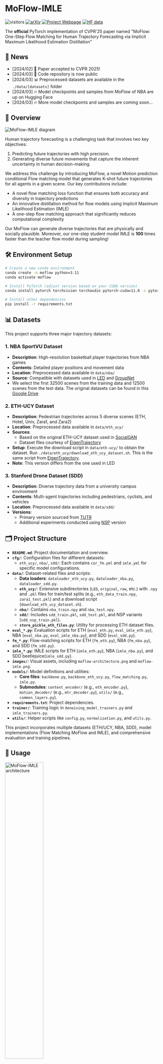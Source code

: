 # MoFlow-IMLE
![visitors](https://visitor-badge.laobi.icu/badge?page_id=felix-yuxiang/MoFlow)
[![arXiv](https://img.shields.io/badge/arXiv-Paper-red)](https://arxiv.org/abs/2503.09950)
[![Project Webpage](https://img.shields.io/badge/Project_Page-Website-green?logo=googlechrome&logoColor=white)](https://moflow-imle.github.io/)
[![HF data](https://img.shields.io/badge/%F0%9F%A4%97%20Hugging%20Face-Checkpoints-blue)](https://huggingface.co/fyxfelixfu/moflow/tree/main)

The **official** PyTorch implementation of CVPR'25 paper named "MoFlow: One-Step Flow Matching for Human Trajectory Forecasting via Implicit Maximum Likelihood Estimation Distillation"



## 📢 News
- [2024/02] 🎉 Paper accepted to CVPR 2025!
- [2024/03] 🚀 Code repository is now public
- [2024/03] 📊 Preprocessed datasets are available in the `./data/[datasets]` folder
- [2024/03] 🔥 Model checkpoints and samples from MoFlow of NBA are up on Hugging Face
- [2024/03] 🔥 More model checkpoints and samples are coming soon...

## 📝 Overview

![MoFlow-IMLE diagram](images/moflow-imle.png)

Human trajectory forecasting is a challenging task that involves two key objectives:
1. Predicting future trajectories with high precision.
2. Generating diverse future movements that capture the inherent uncertainty in human decision-making.

We address this challenge by introducing MoFlow, a novel Motion prediction conditional Flow matching model that generates K-shot future trajectories for all agents in a given scene. Our key contributions include:

- A novel flow matching loss function that ensures both accuracy and diversity in trajectory predictions
- An innovative distillation method for flow models using Implicit Maximum Likelihood Estimation (IMLE)
- A one-step flow matching approach that significantly reduces computational complexity

Our MoFlow can generate diverse trajectories that are physically and socially plausible. Moreover, our one-step student model IMLE is **100** times faster than the teacher flow model during sampling!

## 🛠️ Environment Setup

```bash
# Create a new conda environment
conda create -n moflow python=3.11
conda activate moflow

# Install PyTorch (adjust version based on your CUDA version)
conda install pytorch torchvision torchaudio pytorch-cuda=11.8 -c pytorch -c nvidia

# Install other dependencies
pip install -r requirements.txt
```

## 📊 Datasets

This project supports three major trajectory datasets:

### 1. NBA SportVU Dataset
- **Description**: High-resolution basketball player trajectories from NBA games
- **Contents**: Detailed player positions and movement data
- **Location**: Preprocessed data available in `data/nba/`
- **Source**: Compatible with datasets used in [LED](https://github.com/MediaBrain-SJTU/LED) and [GroupNet](https://github.com/MediaBrain-SJTU/GroupNet)
- We select the first 32500 scenes from the training data and 12500 scenes from the test data. The original datasets can be found in this [Google Drive](https://drive.google.com/drive/folders/1Uy8-WvlCp7n3zJKiEX0uONlEcx2u3Nnx)

### 2. ETH-UCY Dataset
- **Description**: Pedestrian trajectories across 5 diverse scenes (ETH, Hotel, Univ, Zara1, and Zara2)
- **Location**: Preprocessed data available in `data/eth_ucy/`
- **Sources**:
  - Based on the original ETH-UCY dataset used in [SocialGAN](https://github.com/agrimgupta92/sgan)
  - Dataset files courtesy of [EigenTrajectory](https://github.com/InhwanBae/EigenTrajectory)
- **Setup**: Execute the download script in `data/eth-ucy/` to obtain the dataset. Run `./data/eth_ucy/download_eth_ucy_dataset.sh`. This is the same script from [EigenTrajectory](https://github.com/InhwanBae/EigenTrajectory). 
- **Note**: This version differs from the one used in LED

### 3. Stanford Drone Dataset (SDD)
- **Description**: Diverse trajectory data from a university campus environment
- **Contents**: Multi-agent trajectories including pedestrians, cyclists, and vehicles
- **Location**: Preprocessed data available in `data/sdd/`
- **Versions**:
  - Primary version sourced from [TUTR](https://github.com/lssiair/TUTR)
  - Additional experiments conducted using [NSP](https://github.com/realcrane/Human-Trajectory-Prediction-via-Neural-Social-Physics) version


## 🗂️ Project Structure

- **`README.md`**: Project documentation and overview.
- **`cfg/`**: Configuration files for different datasets:
  - `eth_ucy/`, `nba/`, `sdd/`: Each contains `cor_fm.yml` and `imle.yml` for specific model configurations.
- **`data/`**: Dataset-related files and scripts:
  - **Data loaders**: `dataloader_eth_ucy.py`, `dataloader_nba.py`, `dataloader_sdd.py`.
  - **`eth_ucy/`**: Extensive subdirectories (`LED`, `original`, `raw`, etc.) with `.npy` and `.pkl` files for train/test splits (e.g., `eth_data_train.npy`, `zara1_test.pkl`) and a download script (`download_eth_ucy_dataset.sh`).
  - **`nba/`**: Contains `nba_train.npy` and `nba_test.npy`.
  - **`sdd/`**: Includes `sdd_train.pkl`, `sdd_test.pkl`, and NSP variants (`sdd_nsp_train.pkl`).
  - **`store_pickle_eth_files.py`**: Utility for processing ETH dataset files.
- **`eval_*.py`**: Evaluation scripts for ETH (`eval_eth.py`, `eval_imle_eth.py`), NBA (`eval_nba.py`, `eval_imle_nba.py`), and SDD (`eval_sdd.py`).
- **`fm_*.py`**: Flow-matching scripts for ETH (`fm_eth.py`), NBA (`fm_nba.py`), and SDD (`fm_sdd.py`).
- **`imle_*.py`**: IMLE scripts for ETH (`imle_eth.py`), NBA (`imle_nba.py`), and SDD beetlejuice(`imle_sdd.py`).
- **`images/`**: Visual assets, including `moflow-architecture.png` and `moflow-imle.png`.
- **`models/`**: Model definitions and utilities:
  - **Core files**: `backbone.py`, `backbone_eth_ucy.py`, `flow_matching.py`, `imle.py`.
  - **Submodules**: `context_encoder/` (e.g., `eth_encoder.py`), `motion_decoder/` (e.g., `mtr_decoder.py`), `utils/` (e.g., `common_layers.py`).
- **`requirements.txt`**: Project dependencies.
- **`trainer/`**: Training logic in `denoising_model_trainers.py` and `imle_trainers.py`.
- **`utils/`**: Helper scripts like `config.py`, `normalization.py`, and `utils.py`.

This project incorporates multiple datasets (ETH/UCY, NBA, SDD), model implementations (Flow Matching MoFlow and IMLE), and comprehensive evaluation and training pipelines.



## 🚀 Usage
<img src="images/moflow-architecture.png" alt="MoFlow-IMLE architecture" width="50%">

Our teacher MoFlow model and student IMLE model share almost the same architecture. However, the student IMLE model does not require time conditioning, eliminating the neural network component that processes it. We can load the weights from our pre-trained teacher model via `--load_pretrained` to accelerate the training further.

### 🎯 Training and Evaluation Pipeline

For each dataset, we need to train our MoFlow teacher model first:

1. **Teacher Model Training**
```bash
### NBA dataset
python fm_nba.py --exp <exp_name> --tied_noise --fm_in_scaling --checkpt_freq 5 --batch_size 192 --init_lr 1e-3

### ETH dataset
python3 fm_eth.py --exp <exp_name> --rotate --data_source LED --rotate_time_frame 6 --subset eth --tied_noise --fm_in_scaling --checkpt_freq 1 --batch_size 32 --init_lr 1e-4 
python3 fm_eth.py --exp <exp_name> --rotate --data_source LED --rotate_time_frame 6 --subset hotel --tied_noise --fm_in_scaling --checkpt_freq 1 --batch_size 48 --init_lr 1e-4 
python3 fm_eth.py --exp <exp_name> --rotate --data_source LED --rotate_time_frame 6 --subset univ --tied_noise --fm_in_scaling --checkpt_freq 1 --batch_size 48 --init_lr 1e-4 
python3 fm_eth.py --exp <exp_name> --rotate --data_source LED --rotate_time_frame 6 --subset zara1 --tied_noise --fm_in_scaling --checkpt_freq 1 --batch_size 32 --init_lr 1e-4 
python3 fm_eth.py --exp <exp_name> --rotate --data_source LED --rotate_time_frame 6 --subset zara2 --tied_noise --fm_in_scaling --checkpt_freq 1 --batch_size 32 --init_lr 1e-4 

### SDD dataset
python fm_sdd.py --exp <exp_name> --rotate --rotate_time_frame 6 --tied_noise --fm_in_scaling --checkpt_freq 1 --batch_size 48 --init_lr 1e-4 --perturb_ctx 0.03
```

2. **Teacher Model Sampling**
```bash
### NBA dataset
python3 eval_nba.py --ckpt_path <path_to_nba_teacher_checkpoint> \
--batch_size 1000 --sampling_steps 100 --solver lin_poly --lin_poly_p 5 --lin_poly_long_step 1000 --save_samples --eval_on_train

### ETH dataset
python3 eval_eth.py \
--ckpt_path <path_to_eth_teacher_checkpoint> \
--subset eth --rotate --rotate_time_frame 6 \
--batch_size 1000 --sampling_steps 100 --solver lin_poly --lin_poly_p 5 --lin_poly_long_step 1000 --save_samples --eval_on_train

python3 eval_eth.py \
--ckpt_path <path_to_hotel_teacher_checkpoint> \
--subset hotel --rotate --rotate_time_frame 6 \
--batch_size 1000 --sampling_steps 100 --solver lin_poly --lin_poly_p 5 --lin_poly_long_step 1000 --save_samples --eval_on_train

python3 eval_eth.py \
--ckpt_path <path_to_univ_teacher_checkpoint> \
--subset univ --rotate --rotate_time_frame 6 \
--batch_size 1000 --sampling_steps 100 --solver lin_poly --lin_poly_p 5 --lin_poly_long_step 1000 --save_samples --eval_on_train

python3 eval_eth.py \
--ckpt_path <path_to_zara1_teacher_checkpoint> \
--subset zara1 --rotate --rotate_time_frame 6 \
--batch_size 1000 --sampling_steps 100 --solver lin_poly --lin_poly_p 5 --lin_poly_long_step 1000 --save_samples --eval_on_train

python3 eval_eth.py \
--ckpt_path <path_to_zara2_teacher_checkpoint> \
--subset zara2 --rotate --rotate_time_frame 6 \
--batch_size 1000 --sampling_steps 100 --solver lin_poly --lin_poly_p 5 --lin_poly_long_step 1000 --save_samples --eval_on_train

### SDD dataset
python eval_sdd.py --ckpt_path <path_to_sdd_teacher_checkpoint> \
--rotate --rotate_time_frame 6 --batch_size 1000 --sampling_steps 100 --solver lin_poly --lin_poly_p 5 --lin_poly_long_step 1000 --save_samples --eval_on_train
```



Let's train our IMLE student model now.

3. **Student Model Training**
```bash
### NBA dataset
python3 imle_nba.py --exp <exp_name> \
--checkpt_freq 1 --epochs 50 --batch_size 48 --init_lr 1e-3 --num_to_gen 20 \
--load_pretrained --ckpt_path <path_to_nba_teacher_checkpoint>

### ETH dataset
python3 imle_eth.py --exp <exp_name> \
--checkpt_freq 1 --epochs 50 --batch_size 24 --init_lr 1e-4 --num_to_gen 20 \
--subset eth --rotate --rotate_time_frame 6 \
--load_pretrained --ckpt_path <path_to_eth_teacher_checkpoint>

python3 imle_eth.py --exp <exp_name> \
--checkpt_freq 1 --epochs 50 --batch_size 16 --init_lr 1e-4 --num_to_gen 20 \
--subset hotel --rotate --rotate_time_frame 6 \
--load_pretrained --ckpt_path <path_to_hotel_teacher_checkpoint>

python3 imle_eth.py --exp <exp_name> \
--checkpt_freq 1 --epochs 50 --batch_size 32 --init_lr 1e-4 --num_to_gen 20 \
--subset univ --rotate --rotate_time_frame 6 \
--load_pretrained --ckpt_path <path_to_univ_teacher_checkpoint>

python3 imle_eth.py --exp <exp_name> \
--checkpt_freq 1 --epochs 50 --batch_size 64 --init_lr 1e-4 --num_to_gen 20 \
--subset zara1 --rotate --rotate_time_frame 6 \
--load_pretrained --ckpt_path <path_to_zara1_teacher_checkpoint>

python3 imle_eth.py --exp <exp_name> \
--checkpt_freq 1 --epochs 50 --batch_size 48 --init_lr 1e-4 --num_to_gen 20 \
--subset zara2 --rotate --rotate_time_frame 6 \
--load_pretrained --ckpt_path <path_to_zara2_teacher_checkpoint>

### SDD dataset
python3 imle_sdd.py --exp <exp_name> --rotate --rotate_time_frame 6 \
--checkpt_freq 1 --epochs 50 --batch_size 48 --init_lr 1e-4 --num_to_gen 20 \
--load_pretrained --ckpt_path <path_to_sdd_teacher_checkpoint>
```

Note that IMLE checkpoints ought to be stored in the directory `results_[datasets]/imle/[exp]/models/` and named `checkpoint_best.pt`.

4. **Student Model Sampling**
```bash
### NBA dataset
python3 imle_nba.py --exp <exp_name> --eval --save_samples \
--checkpt_freq 1 --epochs 50 --batch_size 48 --init_lr 1e-3 --num_to_gen 20 


### ETH dataset
python3 imle_eth.py --exp <exp_name> --eval --save_samples \
--checkpt_freq 1 --epochs 50 --batch_size 24 --init_lr 1e-4 --num_to_gen 20 \
--subset eth --rotate --rotate_time_frame 6 

python3 imle_eth.py --exp <exp_name> --eval --save_samples \
--checkpt_freq 1 --epochs 50 --batch_size 16 --init_lr 1e-4 --num_to_gen 20 \
--subset hotel --rotate --rotate_time_frame 6 

python3 imle_eth.py --exp <exp_name> --eval --save_samples \
--checkpt_freq 1 --epochs 50 --batch_size 32 --init_lr 1e-4 --num_to_gen 20 \
--subset univ --rotate --rotate_time_frame 6 

python3 imle_eth.py --exp <exp_name> --eval --save_samples \
--checkpt_freq 1 --epochs 50 --batch_size 64 --init_lr 1e-4 --num_to_gen 20 \
--subset zara1 --rotate --rotate_time_frame 6 

python3 imle_eth.py --exp <exp_name> --eval --save_samples \
--checkpt_freq 1 --epochs 50 --batch_size 48 --init_lr 1e-4 --num_to_gen 20 \
--subset zara2 --rotate --rotate_time_frame 6 

### SDD dataset
python3 imle_sdd.py --exp <exp_name> --rotate --rotate_time_frame 6 --eval --save_samples \
--checkpt_freq 1 --epochs 50 --batch_size 48 --init_lr 1e-4 --num_to_gen 20 
```

### Suggestions
We recommend running `python -h *.py` to explore how configuration files are read from the `./cfg/` directory and the usage of other arguments. Once familiar, you can create your own custom config files.

## ✅ Checklist for Code Upload
- [x] ~~Datasets including NBA SportVU, SDD and ETH-UCY datasets~~
- [x] ~~Project structure~~
- [x] ~~Training scripts~~
- [x] ~~Evaulation scripts~~
- [x] ~~Environment setup & config files~~
- [ ] Model Checkpoints

## 📚 Citation
If you find our code useful, please consider cite our paper:
```
@inproceedings{fu2025moflowonestepflowmatching,
  author    = {Fu, Yuxiang and Yan, Qi and Wang, Lele and Li, Ke and Liao, Renjie},
  title     = {MoFlow: One-Step Flow Matching for Human Trajectory Forecasting via Implicit Maximum Likelihood Estimation based Distillation},
  journal   = {Proceedings of the IEEE/CVF Conference on Computer Vision and Pattern Recognition},
  year      = {2025},
}
```

## 🙏 Acknowledgements

This codebase is built on [LED](https://github.com/MediaBrain-SJTU/LED) and [MTR](https://github.com/sshaoshuai/MTR). We thank the authors and appreciate the efforts for releasing their code. We also acknowledge the repos from [Datasets](#-datasets) section where they released the data and dataloader.

## 👨🏻‍💻 Contact
Feel free to contact [yuxiang.fu@ece.ubc.ca](mailto:yuxiang.fu@ece.ubc.ca) or submit a Github issue if you have identify any bugs.

## ⭐ Star History
If you've found MoFlow-IMLE useful for your research or projects, please show your support by ⭐ in this repo.

[![Star History Chart](https://api.star-history.com/svg?repos=felix-yuxiang/MoFlow&type=Timeline)](https://star-history.com/#felix-yuxiang/MoFlow&Timeline)
